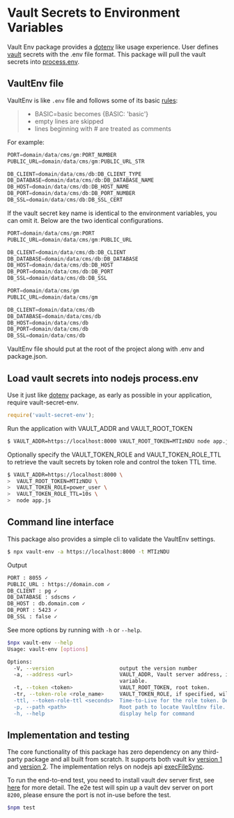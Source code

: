 # Vault Secrets to Environment Variables

Vault Env package provides a [dotenv](https://github.com/motdotla/dotenv) like usage experience. User defines [vault](https://www.vaultproject.io/) secrets with the .env file format. This package will pull the vault secrets into [process.env](https://nodejs.org/api/process.html#process_process_env).

## VaultEnv file

VaultEnv is like `.env` file and follows some of its basic [rules](https://github.com/motdotla/dotenv#rules):

> * BASIC=basic becomes {BASIC: 'basic'}
> * empty lines are skipped
> * lines beginning with # are treated as comments

For example:

```js
PORT=domain/data/cms/gm:PORT_NUMBER
PUBLIC_URL=domain/data/cms/gm:PUBLIC_URL_STR

DB_CLIENT=domain/data/cms/db:DB_CLIENT_TYPE
DB_DATABASE=domain/data/cms/db:DB_DATABASE_NAME
DB_HOST=domain/data/cms/db:DB_HOST_NAME
DB_PORT=domain/data/cms/db:DB_PORT_NUMBER
DB_SSL=domain/data/cms/db:DB_SSL_CERT
```

If the vault secret key name is identical to the environment variables, you can omit it. Below are the two identical configurations.

```js
PORT=domain/data/cms/gm:PORT
PUBLIC_URL=domain/data/cms/gm:PUBLIC_URL

DB_CLIENT=domain/data/cms/db:DB_CLIENT
DB_DATABASE=domain/data/cms/db:DB_DATABASE
DB_HOST=domain/data/cms/db:DB_HOST
DB_PORT=domain/data/cms/db:DB_PORT
DB_SSL=domain/data/cms/db:DB_SSL
```

```js
PORT=domain/data/cms/gm
PUBLIC_URL=domain/data/cms/gm

DB_CLIENT=domain/data/cms/db
DB_DATABASE=domain/data/cms/db
DB_HOST=domain/data/cms/db
DB_PORT=domain/data/cms/db
DB_SSL=domain/data/cms/db
```

VaultEnv file should put at the root of the project along with .env and package.json.

## Load vault secrets into nodejs process.env

Use it just like [dotenv](https://github.com/motdotla/dotenv) package, as early as possible in your application, require vault-secret-env.

```js
require('vault-secret-env');
```

Run the application with VAULT_ADDR and VAULT_ROOT_TOKEN

```bash
$ VAULT_ADDR=https://localhost:8000 VAULT_ROOT_TOKEN=MTIzNDU node app.js
```

Optionally specify the VAULT_TOKEN_ROLE and VAULT_TOKEN_ROLE_TTL to retrieve the vault secrets by token role and control the token TTL time.

```bash
$ VAULT_ADDR=https://localhost:8000 \
>  VAULT_ROOT_TOKEN=MTIzNDU \
>  VAULT_TOKEN_ROLE=power_user \
>  VAULT_TOKEN_ROLE_TTL=10s \
>  node app.js
```

## Command line interface

This package also provides a simple cli to validate the VaultEnv settings.

```bash
$ npx vault-env -a https://localhost:8000 -t MTIzNDU
```

Output

```bash
PORT : 8055 ✓
PUBLIC_URL : https://domain.com ✓
DB_CLIENT : pg ✓
DB_DATABASE : sdscms ✓
DB_HOST : db.domain.com ✓
DB_PORT : 5423 ✓
DB_SSL : false ✓
```

See more options by running with `-h` or `--help`.

```bash
$npx vault-env --help
Usage: vault-env [options]

Options:
  -V, --version                     output the version number
  -a, --address <url>               VAULT_ADDR, Vault server address, if not specified will try to retrieve it from the Node.js process environment
                                    variable.
  -t, --token <token>               VAULT_ROOT_TOKEN, root token.
  -tr, --token-role <role_name>     VAULT_TOKEN_ROLE, if specified, will try to retrieve the secrets with this role's token.
  -ttl, --token-role-ttl <seconds>  Time-to-Live for the role token. Default to be 60 seconds.
  -p, --path <path>                 Root path to locate VaultEnv file. Default to be current working directory of the Node.js process.
  -h, --help                        display help for command
```

## Implementation and testing
The core functionality of this package has zero dependency on any third-party package and all built from scratch. It supports both vault kv [version 1](https://www.vaultproject.io/api-docs/secret/kv/kv-v1) and [version 2](https://www.vaultproject.io/api-docs/secret/kv/kv-v2). The implementation relys on nodejs api [execFileSync](https://nodejs.org/api/child_process.html#child_processexecfilesyncfile-args-options).

To run the end-to-end test, you need to install vault dev server first, see [here](https://www.vaultproject.io/downloads) for more detail. The e2e test will spin up a vault dev server on port `8200`, please ensure the port is not in-use before the test.

```bash
$npm test
```

